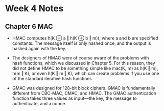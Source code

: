 # Week 4 Notes

## Chapter 6 MAC

* HMAC computes h(K ⊕ a ‖ h(K ⊕ b ‖ m)), where a and b are specified
constants. The message itself is only hashed once, and the output is hashed again with the key.

* The designers of HMAC were of course aware of the problems with hash functions, which we discussed in Chapter 5. For this reason, they did not define HMAC to be something simple like mac(K, m) as h(K ‖ m), h(m ‖ K), or even h(K ‖ m ‖ K), which can create problems if you use one of the standard iterative hash functions

* GMAC was designed for 128-bit block ciphers. GMAC is fundamentally different from CBC-MAC, CMAC, and HMAC. The GMAC authentication function takes three values as input—the key, the message to authenticate, and a nonce.

